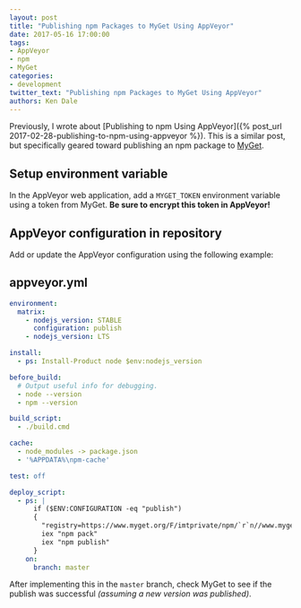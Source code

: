```yaml
---
layout: post
title: "Publishing npm Packages to MyGet Using AppVeyor"
date: 2017-05-16 17:00:00
tags:
- AppVeyor
- npm
- MyGet
categories:
- development
twitter_text: "Publishing npm Packages to MyGet Using AppVeyor"
authors: Ken Dale
---
```


Previously, I wrote about [Publishing to npm Using AppVeyor]({% post_url 2017-02-28-publishing-to-npm-using-appveyor %}). This is a similar post, but specifically geared toward publishing an npm package to [MyGet](https://myget.org/).

## Setup environment variable

In the AppVeyor web application, add a `MYGET_TOKEN` environment variable using a token from MyGet. **Be sure to encrypt this token in AppVeyor!**

## AppVeyor configuration in repository

Add or update the AppVeyor configuration using the following example:

## **appveyor.yml**

```yaml
environment:
  matrix:
    - nodejs_version: STABLE
      configuration: publish
    - nodejs_version: LTS

install:
  - ps: Install-Product node $env:nodejs_version

before_build:
  # Output useful info for debugging.
  - node --version
  - npm --version

build_script:
  - ./build.cmd

cache:
  - node_modules -> package.json
  - '%APPDATA%\npm-cache'

test: off

deploy_script:
  - ps: |
      if ($ENV:CONFIGURATION -eq "publish")
      {
        "registry=https://www.myget.org/F/imtprivate/npm/`r`n//www.myget.org/F/imtprivate/npm/:_authToken=`$`{MYGET_TOKEN`}" | Out-File (Join-Path $ENV:APPVEYOR_BUILD_FOLDER ".npmrc") -Encoding UTF8
        iex "npm pack"
        iex "npm publish"
      }
    on:
      branch: master
```

After implementing this in the `master` branch, check MyGet to see if the publish was successful *(assuming a new version was published)*.
